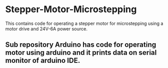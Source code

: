 # Stepper-Motor-Microstepping
This contains code for operating a stepper motor for microstepping using a motor drive and 24V-6A power source.

## Sub repository Arduino has code for operating motor using arduino and it prints data on serial monitor of arduino IDE.

